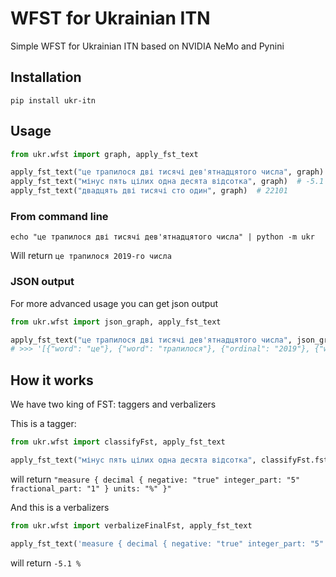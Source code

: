# WFST for Ukrainian ITN

Simple WFST for Ukrainian ITN based on NVIDIA NeMo and Pynini

## Installation

```shell
pip install ukr-itn
```

## Usage

```python
from ukr.wfst import graph, apply_fst_text

apply_fst_text("це трапилося дві тисячі дев'ятнадцятого числа", graph)  # це трапилося 2019 числа
apply_fst_text("мінус пять цілих одна десята відсотка", graph)  # -5.1 %
apply_fst_text("двадцять дві тисячі сто один", graph)  # 22101
```

### From command line

```shell
echo "це трапилося дві тисячі дев'ятнадцятого числа" | python -m ukr
```

Will return `це трапилося 2019-го числа`

### JSON output

For more advanced usage you can get json output

```python
from ukr.wfst import json_graph, apply_fst_text

apply_fst_text("це трапилося дві тисячі дев'ятнадцятого числа", json_graph)
# >>> '[{"word": "це"}, {"word": "трапилося"}, {"ordinal": "2019"}, {"word": "числа"}]' 
```

## How it works

We have two king of FST: taggers and verbalizers

This is a tagger:

```python
from ukr.wfst import classifyFst, apply_fst_text

apply_fst_text("мінус пять цілих одна десята відсотка", classifyFst.fst)  
```

will return `"measure { decimal { negative: "true" integer_part: "5" fractional_part: "1" } units: "%" }"`

And this is a verbalizers

```python
from ukr.wfst import verbalizeFinalFst, apply_fst_text

apply_fst_text('measure { decimal { negative: "true" integer_part: "5" fractional_part: "1" } units: "%" }', verbalizeFinalFst.fst)  
```

will return `-5.1 %`